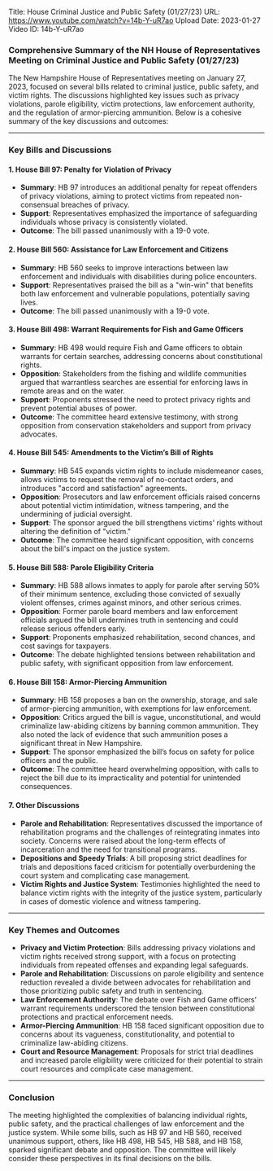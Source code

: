 Title: House Criminal Justice and Public Safety (01/27/23)
URL: https://www.youtube.com/watch?v=14b-Y-uR7ao
Upload Date: 2023-01-27
Video ID: 14b-Y-uR7ao

### **Comprehensive Summary of the NH House of Representatives Meeting on Criminal Justice and Public Safety (01/27/23)**

The New Hampshire House of Representatives meeting on January 27, 2023, focused on several bills related to criminal justice, public safety, and victim rights. The discussions highlighted key issues such as privacy violations, parole eligibility, victim protections, law enforcement authority, and the regulation of armor-piercing ammunition. Below is a cohesive summary of the key discussions and outcomes:

---

### **Key Bills and Discussions**

#### **1. House Bill 97: Penalty for Violation of Privacy**
- **Summary**: HB 97 introduces an additional penalty for repeat offenders of privacy violations, aiming to protect victims from repeated non-consensual breaches of privacy.
- **Support**: Representatives emphasized the importance of safeguarding individuals whose privacy is consistently violated.
- **Outcome**: The bill passed unanimously with a 19-0 vote.

#### **2. House Bill 560: Assistance for Law Enforcement and Citizens**
- **Summary**: HB 560 seeks to improve interactions between law enforcement and individuals with disabilities during police encounters.
- **Support**: Representatives praised the bill as a "win-win" that benefits both law enforcement and vulnerable populations, potentially saving lives.
- **Outcome**: The bill passed unanimously with a 19-0 vote.

#### **3. House Bill 498: Warrant Requirements for Fish and Game Officers**
- **Summary**: HB 498 would require Fish and Game officers to obtain warrants for certain searches, addressing concerns about constitutional rights.
- **Opposition**: Stakeholders from the fishing and wildlife communities argued that warrantless searches are essential for enforcing laws in remote areas and on the water.
- **Support**: Proponents stressed the need to protect privacy rights and prevent potential abuses of power.
- **Outcome**: The committee heard extensive testimony, with strong opposition from conservation stakeholders and support from privacy advocates.

#### **4. House Bill 545: Amendments to the Victim’s Bill of Rights**
- **Summary**: HB 545 expands victim rights to include misdemeanor cases, allows victims to request the removal of no-contact orders, and introduces "accord and satisfaction" agreements.
- **Opposition**: Prosecutors and law enforcement officials raised concerns about potential victim intimidation, witness tampering, and the undermining of judicial oversight.
- **Support**: The sponsor argued the bill strengthens victims' rights without altering the definition of "victim."
- **Outcome**: The committee heard significant opposition, with concerns about the bill's impact on the justice system.

#### **5. House Bill 588: Parole Eligibility Criteria**
- **Summary**: HB 588 allows inmates to apply for parole after serving 50% of their minimum sentence, excluding those convicted of sexually violent offenses, crimes against minors, and other serious crimes.
- **Opposition**: Former parole board members and law enforcement officials argued the bill undermines truth in sentencing and could release serious offenders early.
- **Support**: Proponents emphasized rehabilitation, second chances, and cost savings for taxpayers.
- **Outcome**: The debate highlighted tensions between rehabilitation and public safety, with significant opposition from law enforcement.

#### **6. House Bill 158: Armor-Piercing Ammunition**
- **Summary**: HB 158 proposes a ban on the ownership, storage, and sale of armor-piercing ammunition, with exemptions for law enforcement.
- **Opposition**: Critics argued the bill is vague, unconstitutional, and would criminalize law-abiding citizens by banning common ammunition. They also noted the lack of evidence that such ammunition poses a significant threat in New Hampshire.
- **Support**: The sponsor emphasized the bill’s focus on safety for police officers and the public.
- **Outcome**: The committee heard overwhelming opposition, with calls to reject the bill due to its impracticality and potential for unintended consequences.

#### **7. Other Discussions**
- **Parole and Rehabilitation**: Representatives discussed the importance of rehabilitation programs and the challenges of reintegrating inmates into society. Concerns were raised about the long-term effects of incarceration and the need for transitional programs.
- **Depositions and Speedy Trials**: A bill proposing strict deadlines for trials and depositions faced criticism for potentially overburdening the court system and complicating case management.
- **Victim Rights and Justice System**: Testimonies highlighted the need to balance victim rights with the integrity of the justice system, particularly in cases of domestic violence and witness tampering.

---

### **Key Themes and Outcomes**
- **Privacy and Victim Protection**: Bills addressing privacy violations and victim rights received strong support, with a focus on protecting individuals from repeated offenses and expanding legal safeguards.
- **Parole and Rehabilitation**: Discussions on parole eligibility and sentence reduction revealed a divide between advocates for rehabilitation and those prioritizing public safety and truth in sentencing.
- **Law Enforcement Authority**: The debate over Fish and Game officers’ warrant requirements underscored the tension between constitutional protections and practical enforcement needs.
- **Armor-Piercing Ammunition**: HB 158 faced significant opposition due to concerns about its vagueness, constitutionality, and potential to criminalize law-abiding citizens.
- **Court and Resource Management**: Proposals for strict trial deadlines and increased parole eligibility were criticized for their potential to strain court resources and complicate case management.

---

### **Conclusion**
The meeting highlighted the complexities of balancing individual rights, public safety, and the practical challenges of law enforcement and the justice system. While some bills, such as HB 97 and HB 560, received unanimous support, others, like HB 498, HB 545, HB 588, and HB 158, sparked significant debate and opposition. The committee will likely consider these perspectives in its final decisions on the bills.